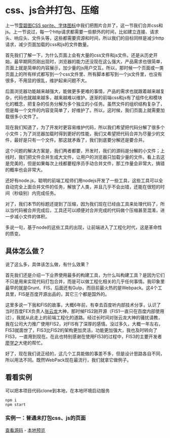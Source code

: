 # css、js合并打包、压缩

上一节[雪碧图CSS sprite、字体图标](../example1/index.md)中我们把图片合并了，这一节我们合并css和js。上一节说过，每一个http请求都需要一些额外的时间，比如建立连接、请求头、响应头、文件头等，这些都需要资源和时间，所以我们的目标同样是减少http请求，减少页面加载的css和js的文件数量。

首先我们了解一下，为什么页面上会有大量的css文件和js文件。还是从历史开始，最早期网页刚出现时，浏览器的能力还没现在这么强大，产品需求也很简单，页面上就是简单的内容展示，加少量的js用户交互。所以，那时候一个页面或一类页面上的所有样式都写到一个css文件里、所有脚本都写到一个js文件里，也没有很多，不用显的很乱，维护起来问题不大。

后面浏览器功能越来越强大，能做更多更难的事情，产品的需求也就跟着越来越复杂，代码也就越来越多，越来越难以维护。逐渐的前端css和js有了组件化和模块化的概念，把复杂的任务分解为多个独立的小任务。虽然文件的组织结构复杂了，但是每一个文件的内容变简单了，好维护了。所以，这时候，我们页面上就需要加载很多小文件了。

现在我们知道了，为了开发时更容易维护代码，所以我们希望把代码分解了很多个小文件；为了浏览器加载时得到更好的性能，我们又希望把代码合并为尽量少的文件，最好是只有一个文件。那这就矛盾了，我们到底要分解还是要合并。

这个问题的解决方案是，我们两者都要，开发时，我们的源码是分解的小文件；上线时，我们把文件合并生成大文件，让用户的浏览器只加载少量的文件。看上去这是完美的，但是如果每次上线都要程序员手动合并文件，那工作量会非常大，搞错的概率也会非常大。

还好有node.js，聪明的前端工程师们用nodejs开发了一些工具，这些工具可以全自动完全上面合并文件的任务，解放了人类，并且几乎不会出错，还能在很短的时间（秒级别）内完成任务。

对了，我们本节的标题还提到了压缩，因为我们现在已经由工具来处理代码了，所以当代码被合并完成后，工具还可以顺便对合并完成的代码做个压缩甚至混淆，进一步减小文件的体积。

多说一句，基于node的这些工具的出现，让前端进入了工程化时代，这是革命性的质变。

## 具体怎么做？

说了这么多，具体该怎么做，有什么效果？

首先我们还是介绍一下业界使用最多的构建工具，为什么叫构建工具？是因为它们不只是用来实现代码打包合并，而是可以做工程化相关的几乎任何事情。我印象里最早的就是Grunt、FIS，后面还有Gulp，而目前最火热的是Webpack。这4个工具里，FIS是百度开源出品的，其它三个都是国外的。

这里多说一下我和FIS的故事，大概6年前，有幸去百度听内部技术分享，认识了当时百度FEX负责人[张云龙](https://github.com/fouber)大神，那时候FIS2刚开源（FIS1一直只在百度内部使用过），我就从此走上的前端工程化的道路。经过长时间对张云龙大神的骚扰请教，我在公司大力推广使用FIS2，对FIS有了深厚的感情。没过多久，大概一年左右，FIS3就面世了，FIS3比FIS2的架构更加灵活，功能更加强大，我也及时转向了FIS3，一直用到现在。在此也特别感谢在使用FIS3的过程中，FIS3的主要开发者[廖学之](https://github.com/2betop)大佬的帮忙。

好了，现在我们说正经的，这几个工具能做的事差不多，但是设计思路各自不同，所以用法不同。既然WebPack现在最流行，我们就拿它做例子。

## 看看实例

可以把本项目代码clone到本地，在本地环境启动服务

```
npm i
npm start
```

### 实例一：普通未打包css、js的页面


[查看源码](demo1.html) -
[本地预览](http://127.0.0.1:8083/page/example2/demo1.html)

